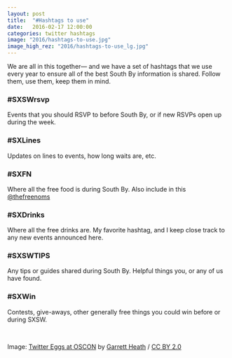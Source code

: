 ```yaml
---
layout: post
title:  "#Hashtags to use"
date:   2016-02-17 12:00:00
categories: twitter hashtags
image: "2016/hashtags-to-use.jpg"
image_high_rez: "2016/hashtags-to-use_lg.jpg"
---
```


We are all in this together— and we have a set of hashtags that we use every year to ensure all of the best South By information is shared. Follow them, use them, keep them in mind.

### #SXSWrsvp

Events that you should RSVP to before South By, or if new RSVPs open up during the week.

### #SXLines

Updates on lines to events, how long waits are, etc.

### #SXFN

Where all the free food is during South By. Also include in this [@thefreenoms](httsp://twitter.com/thefreenoms)

### #SXDrinks

Where all the free drinks are. My favorite hashtag, and I keep close track to any new events announced here.

### #SXSWTIPS

Any tips or guides shared during South By. Helpful things you, or any of us have found.

### #SXWin

Contests, give-aways, other generally free things you could win before or during SXSW.


<br>

Image: <a href="https://www.flickr.com/photos/garrettheath/9359575921/" target="\_blank">Twitter Eggs at OSCON</a> by <a href="https://www.flickr.com/photos/garrettheath/" target="\_blank">Garrett Heath</a> / <a href="https://creativecommons.org/licenses/by/2.0/" target="\_blank">CC BY 2.0</a>
